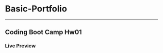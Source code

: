 # Basic-Portfolio
___
## Coding Boot Camp Hw01

### [Live Preview](https://devolve-wtf.github.io/portfolio.html)

